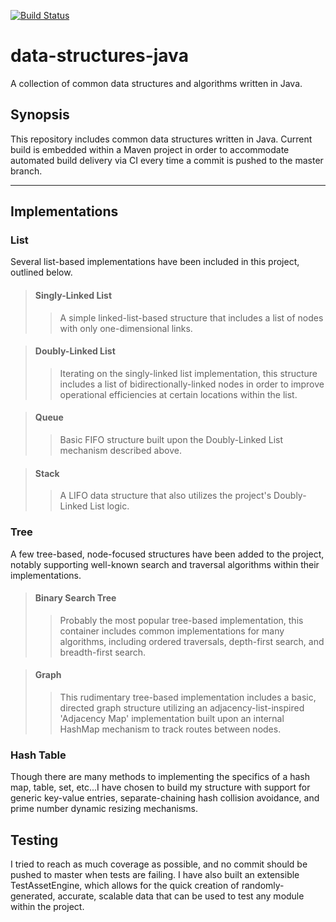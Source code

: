 [![Build Status](https://travis-ci.org/mpaauw/data-structures-java.svg?branch=master)](https://travis-ci.org/mpaauw/data-structures-java)

# data-structures-java
A collection of common data structures and algorithms written in Java.

## Synopsis
This repository includes common data structures written in Java. Current build is embedded within a Maven project in order to accommodate automated build delivery via CI every time a commit is pushed to the master branch.

---

## Implementations

### List
Several list-based implementations have been included in this project, outlined below.

> #### Singly-Linked List
>> A simple linked-list-based structure that includes a list of nodes with only one-dimensional links.

> #### Doubly-Linked List
>> Iterating on the singly-linked list implementation, this structure includes a list of bidirectionally-linked nodes in order to improve operational efficiencies at certain locations within the list.

> #### Queue
>> Basic FIFO structure built upon the Doubly-Linked List mechanism described above.

> #### Stack
>> A LIFO data structure that also utilizes the project's Doubly-Linked List logic.

### Tree
A few tree-based, node-focused structures have been added to the project, notably supporting well-known search and traversal algorithms within their implementations.

> #### Binary Search Tree
>> Probably the most popular tree-based implementation, this container includes common implementations for many algorithms, including ordered traversals, depth-first search, and breadth-first search.

> #### Graph
>> This rudimentary tree-based implementation includes a basic, directed graph structure utilizing an adjacency-list-inspired 'Adjacency Map' implementation built upon an internal HashMap mechanism to track routes between nodes.

### Hash Table
Though there are many methods to implementing the specifics of a hash map, table, set, etc...I have chosen to build my structure with support for generic key-value entries, separate-chaining hash collision avoidance, and prime number dynamic resizing mechanisms.

## Testing
I tried to reach as much coverage as possible, and no commit should be pushed to master when tests are failing. I have also built an extensible TestAssetEngine, which allows for the quick creation of randomly-generated, accurate, scalable data that can be used to test any module within the project.


